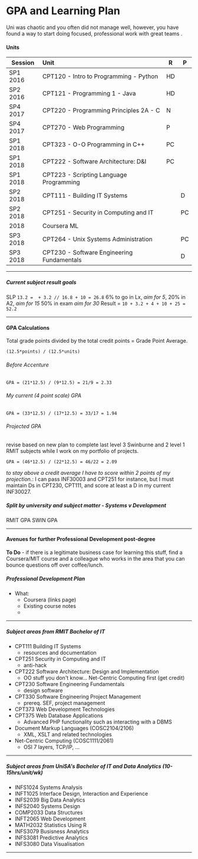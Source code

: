 # GPA and Learning Plan

Uni was chaotic and you often did not manage well, however, you have found a way to start doing focused, professional work with great teams .

#### Units

| Session   | Unit                                       | R  | P  |
| --------- |:------------------------------------------ | -- | -- |
| SP1 2016  | CPT120 - Intro to Programming - Python	 | HD |    |
| SP2 2016	| CPT121 - Programming 1 - Java		         | HD |    |
| SP4 2017	| CPT220 - Programming Principles 2A - C     | N  |    |
| SP4 2017	| CPT270 - Web Programming                   | P  |    |
| SP1 2018  | CPT323 - O-O Programming in C++            | PC |    |
| SP1 2018  | CPT222 - Software Architecture: D&I        | PC |    |
| SP1 2018	| CPT223 - Scripting Language Programming    |    |    |
| SP2 2018  | CPT111 - Building IT Systems               |    | D  |
| SP2 2018  | CPT251 - Security in Computing and IT      |    | PC |
| 2018      | Coursera ML                                |    |    |
| SP3 2018  | CPT264 - Unix Systems Administration       |    | PC |
| SP3 2018  | CPT230 - Software Engineering Fundamentals |    | D  |

---

##### Current subject result goals

SLP `13.2 =  + 3.2 // 16.8 + 10 = 26.8`
6% to go in Lx, *aim for 5*, 20% in A2, *aim for 15* 50% in exam *aim for 30*
Result = `10 + 3.2 + 4 + 10 + 25 = 52.2`

---

#### GPA Calculations

Total grade points divided by the total credit points = Grade Point Average.

`(12.5*points) / (12.5*units)`

###### Before Accenture

`GPA = (21*12.5) / (9*12.5) = 21/9 = 2.33`

###### My current (4 point scale) GPA

`GPA = (33*12.5) / (17*12.5) = 33/17 = 1.94`

###### Projected GPA

revise based on new plan to complete last level 3 Swinburne and 2 level 1 RMIT subjects while I work on my portfolio of projects.

`GPA = (46*12.5) / (22*12.5) = 46/22 = 2.09`

*to stay above a credit average I have to score within 2 points of my projection.*: I can pass INF30003 and CPT251 for instance, but I must maintain Ds in CPT230, CPT111, and score at least a D in my current INF30027.

##### Split by university and subject matter - Systems v Development

RMIT GPA
SWIN GPA

---

#### Avenues for further Professional Development post-degree

**To Do** - if there is a legitimate business case for learning this stuff, find a Coursera/MIT course and a colleague who works in the area that you can bounce questions off over coffee/lunch.

##### Professional Development Plan

* What:
    * Coursera (links page)
    * Existing course notes
    *

---

##### Subject areas from RMIT Bachelor of IT

* CPT111 Building IT Systems						
    - resources and documentation
* CPT251 Security in Computing and IT				
    - anti-hack
* CPT222 Software Architecture: Design and Implementation
    - OO stuff you don't know... Net-Centric Computing first (get credit)
* CPT230 Software Engineering Fundamentals			
    - design software
* CPT330 Software Engineering Project Management						
    - prereq. SEF, project management
* CPT373 Web Development Technologies										
* CPT375 Web Database Applications
	- Advanced PHP functionality such as interacting with a DBMS
* Document Markup Languages (COSC2104/2106)									
    - XML, XSLT and related technologies
* Net-Centric Computing (COSC1111/2061)		
    - OSI 7 layers, TCP/IP, ...

---

##### Subject areas from UniSA's Bachelor of IT and Data Analytics	(10-15hrs/unit/wk)

* INFS1024 Systems Analysis								
* INFT1025 Interface Design, Interaction and Experience
* INFS2039 Big Data Analytics								
* INFS2040 Systems Design									
* COMP2033 Data Structures								
* INFT2065 Web Development								
* MATH2032 Statistics Using R								
* INFS3079 Busisness Analytics							
* INFS3081 Predictive Analytics							
* INFS3080 Data Visualisation

---
